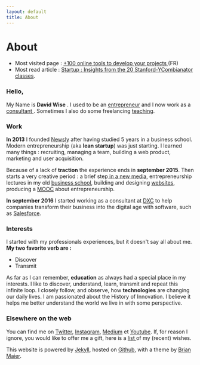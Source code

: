 ```yaml
---
layout: default
title: About
---
```


<div class="post">
  <h1 class="pageTitle">About</h1>

<ul>
      <li>Most visited page : <a href="/Outils">+100 online tools to develop your projects </a> (FR)</li>
      <li>Most read article : <a href="http://www.davidwise.fr/insights-how-to-start-a-startup-yc-stanford-season-1/">Startup : Insights from the 20 Stanford-YCombianator classes</a>.</li>
  </ul>

  <h3>Hello, </h3>
  <p> My Name is <b>David Wise</b> . I used to be an <a href="/startups">entrepreneur</a> and I now work as a <a href="https://www.dxc.technology/"> consultant </a>. Sometimes I also do some freelancing <a href="/cours">teaching</a>.</p> 

   <h3>Work</h3>
  <p> <b>In 2013</b> I founded <a href="https://vimeo.com/89918281">Newsly</a> after having studied 5 years in a business school. Modern entrepreneurship (aka <b>lean startup</b>) was just starting. I learned many things : recruiting, managing a team, building a web product, marketing and user acquisition.</p> 

  <p> Because of a lack of <b>traction</b> the experience ends in <b>september 2015</b>. Then starts a very creative period : a brief step<a href="https://www.brief.me/"> in a new media</a>, entrepreneurship lectures in my old <a href="http://www.emlv.fr/"> business school</a>, building and designing <a href="/Portfolio">websites</a>, producing a <a href="https://www.udemy.com/startuptour/?couponCode=DAVIDWISE.FR">MOOC</a> about entrepreneurship.</p> 

  <p><b>In september 2016</b> I started working as a consultant at <a href="https://www.dxc.technology/">DXC</a> to help companies transform their business into the digital age with software, such as <a href="https://www.salesforce.com/">Salesforce</a>.</p> 

  <h3>Interests</h3>
  <p> I started with my professionals experiences, but it doesn't say all about me. <b> My two favorite verb are :</b> 
  <ul>
  <li>Discover</li> 
  <li>Transmit</li>
  </ul> 

  <p> As far as I can remember, <b>education</b> as always had a special place in my interests. I like to discover, understand, learn, transmit and repeat this infinite loop. I closely follow, and observe, how <b>technologies</b> are changing our daily lives. I am passionated about the History of Innovation. I believe it helps me better understand the world we live in with some perspective.</p>
 
  <h3> Elsewhere on the web</h3>
  
 <p>You can find me on <a href="https://twitter.com/dawise_">Twitter</a>, <a href="https://www.instagram.com/dawise_/">Instagram</a>, <a href="https://medium.com/@dawise_">Medium</a> et <a href="https://www.youtube.com/channel/UCUtv9U3_GGoBrp_YvSWUj7A">Youtube</a>. If, for reason I ignore, you would like to offer me a gift, here is a <a href="https://kit.com/dawise/la-liste-des-mes-envies">list </a> of my (recent) wishes.</p>

<p> This website is powered by <a href="https://jekyllrb.com/">Jekyll</a>, hosted on <a href="https://github.com/">Github</a>, with a theme by <a href="http://brianmaierjr.com">Brian Maier</a>.</p>